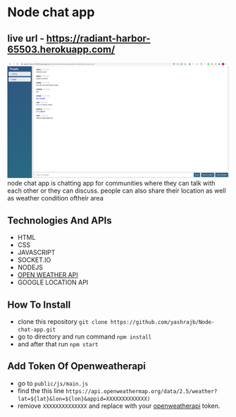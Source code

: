 # Node chat app

live url - https://radiant-harbor-65503.herokuapp.com/
---
![Node Chat](https://github.com/yashrajb/yashrajb.github.io/blob/master/images/Node-chat-repo.png)
node chat app is chatting app for communities where they can talk with each other or they can discuss. people can also share their location as well as weather condition oftheir area

## Technologies And APIs
- HTML
- CSS
- JAVASCRIPT
- SOCKET.IO
- NODEJS
- [OPEN WEATHER API](https://openweathermap.org/api)
- GOOGLE LOCATION API
 
## How To Install

- clone this repository `git clone https://github.com/yashrajb/Node-chat-app.git`
- go to directory and run command `npm install`
- and after that run `npm start` 

## Add Token Of Openweatherapi

- go to `public/js/main.js`
- find the this line `https://api.openweathermap.org/data/2.5/weather?lat=${lat}&lon=${lon}&appid=XXXXXXXXXXXXX)`
- remiove `XXXXXXXXXXXXXX` and replace with your [openweatherapi](https://openweathermap.org/api) token.
